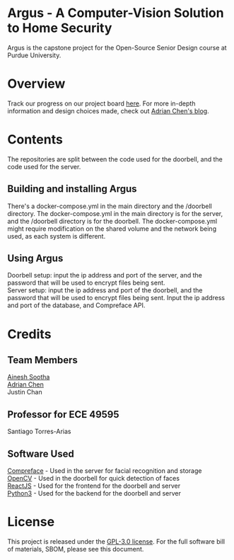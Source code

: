 # Argus - A Computer-Vision Solution to Home Security
Argus is the capstone project for the Open-Source Senior Design course at Purdue University. 

# Overview
Track our progress on our project board [here](https://github.com/users/adrianchen8662/projects/2/views/1).
For more in-depth information and design choices made, check out [Adrian Chen's blog](https://adrianchen8662.github.io/final-project/).

# Contents
The repositories are split between the code used for the doorbell, and the code used for the server. 

## Building and installing Argus
There's a docker-compose.yml in the main directory and the /doorbell directory. The docker-compose.yml in the main directory is for the server, and the /doorbell directory is for the doorbell. The docker-compose.yml might require modification on the shared volume and the network being used, as each system is different. 

## Using Argus
Doorbell setup: input the ip address and port of the server, and the password that will be used to encrypt files being sent.  
Server setup: input the ip address and port of the doorbell, and the password that will be used to encrypt files being sent. Input the ip address and port of the database, and Compreface API.  

# Credits
## Team Members
[Ainesh Sootha](https://ainesh.co/)  
[Adrian Chen](https://adrianchen8662.github.io/)  
Justin Chan  

## Professor for ECE 49595
Santiago Torres-Arias

## Software Used
[Compreface](https://github.com/exadel-inc/CompreFace) - Used in the server for facial recognition and storage  
[OpenCV](https://github.com/opencv/opencv) - Used in the doorbell for quick detection of faces  
[ReactJS](https://github.com/facebook/react) - Used for the frontend for the doorbell and server  
[Python3](https://github.com/python/cpython) - Used for the backend for the doorbell and server  

# License
This project is released under the [GPL-3.0 license](https://github.com/adrianchen8662/argus/blob/main/LICENSE). For the full software bill of materials, SBOM, please see this document. 
